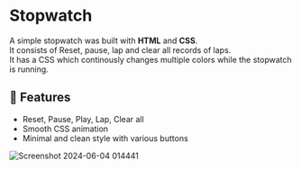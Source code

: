 # Stopwatch

A simple stopwatch was built with **HTML** and **CSS**.  
It consists of Reset, pause, lap and clear all records of laps.  
It has a CSS which continously changes multiple colors while the stopwatch is running.  

## 🚀 Features
- Reset, Pause, Play, Lap, Clear all  
- Smooth CSS animation  
- Minimal and clean style with various buttons  





![Screenshot 2024-06-04 014441](https://github.com/user-attachments/assets/de198c31-354d-4bab-9b7c-0690d02ea71f)
